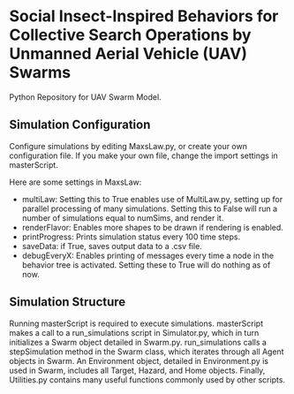 # Social Insect-Inspired Behaviors for Collective Search Operations by Unmanned Aerial Vehicle (UAV) Swarms
Python Repository for UAV Swarm Model. 

## Simulation Configuration
Configure simulations by editing MaxsLaw.py, or create your own configuration file. If you make your own file, change the import settings in masterScript. 

Here are some settings in MaxsLaw: 
- multiLaw: Setting this to True enables use of MultiLaw.py, setting up for parallel processing of many simulations. Setting this to False will run a number of simulations equal to numSims, and render it.
- renderFlavor: Enables more shapes to be drawn if rendering is enabled.
- printProgress: Prints simulation status every 100 time steps. 
- saveData: if True, saves output data to a .csv file.
- debugEveryX: Enables printing of messages every time a node in the behavior tree is activated. Setting these to True will do nothing as of now.

## Simulation Structure
Running masterScript is required to execute simulations. masterScript makes a call to a run_simulations script in Simulator.py, which in turn initializes a Swarm object detailed in Swarm.py. 
run_simulations calls a stepSimulation method in the Swarm class, which iterates through all Agent objects in Swarm. 
An Environment object, detailed in Environment.py is used in Swarm, includes all Target, Hazard, and Home objects. 
Finally, Utilities.py contains many useful functions commonly used by other scripts. 